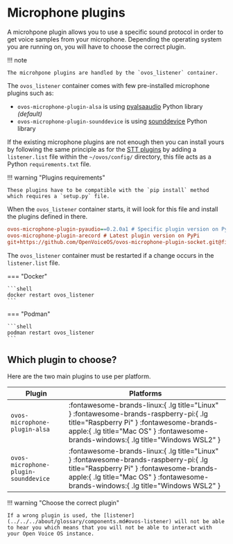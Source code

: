 # Microphone plugins

A microhpone plugin allows you to use a specific sound protocol in order to get voice samples from your microphone. Depending the operating system you are running on, you will have to choose the correct plugin.

!!! note

    The microhpone plugins are handled by the `ovos_listener` container.

The `ovos_listener` container comes with few pre-installed microphone plugins such as:

- `ovos-microphone-plugin-alsa` is using [pyalsaaudio](https://larsimmisch.github.io/pyalsaaudio/) Python library *(default)*
- `ovos-microphone-plugin-sounddevice` is using [sounddevice](https://python-sounddevice.readthedocs.io/) Python library

If the existing microphone plugins are not enough then you can install yours by following the same principle as for the [STT plugins](./stt.md) by adding a `listener.list` file within the `~/ovos/config/` directory, this file acts as a Python `requirements.txt` file.

!!! warning "Plugins requirements"

    These plugins have to be compatible with the `pip install` method which requires a `setup.py` file.

When the `ovos_listener` container starts, it will look for this file and install the plugins defined in there.

```ini title="~/ovos/config/listener.list"
ovos-microphone-plugin-pyaudio==0.2.0a1 # Specific plugin version on PyPi
ovos-microphone-plugin-arecord # Latest plugin version on PyPi
git+https://github.com/OpenVoiceOS/ovos-microphone-plugin-socket.git@fix/whatever # Specific branch of a plugin on GitHub
```

The `ovos_listener` container must be restarted if a change occurs in the `listener.list` file.

=== "Docker"

    ```shell
    docker restart ovos_listener
    ```

=== "Podman"

    ```shell
    podman restart ovos_listener
    ```

## Which plugin to choose?

Here are the two main plugins to use per platform.

| Plugin                               | Platforms                                                                                                                                                                                                               |
| ------------------------------------ |  ---------------------------------------------------------------------------------------------------------------------------------------------------------------------------------------------------------------------- |
| `ovos-microphone-plugin-alsa`        | :fontawesome-brands-linux:{ .lg title="Linux" } :fontawesome-brands-raspberry-pi:{ .lg title="Raspberry Pi" } :fontawesome-brands-apple:{ .lg title="Mac OS" } :fontawesome-brands-windows:{ .lg title="Windows WSL2" } |
| `ovos-microphone-plugin-sounddevice` | :fontawesome-brands-linux:{ .lg title="Linux" } :fontawesome-brands-raspberry-pi:{ .lg title="Raspberry Pi" } :fontawesome-brands-apple:{ .lg title="Mac OS" } :fontawesome-brands-windows:{ .lg title="Windows WSL2" } |

!!! warning "Choose the correct plugin"

    If a wrong plugin is used, the [listener](../../../about/glossary/components.md#ovos-listener) will not be able to hear you which means that you will not be able to interact with your Open Voice OS instance.
